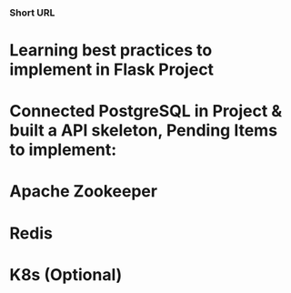 ### Short URL

# Learning best practices to implement in Flask Project

# Connected PostgreSQL in Project & built a API skeleton, Pending Items to implement:

# Apache Zookeeper

# Redis

# K8s (Optional)
